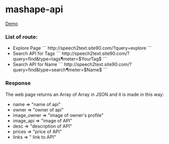 # mashape-api


<a href="http://speech2text.site90.com/?query=explore" >Demo</a>

<h3>List of route:</h3>
 <ul>

<li> Explore Page ``` http://speech2text.site90.com/?query=explore ```</li>

<li>Search API for Tags ``` http://speech2text.site90.com/?query=find&type=tags&parameter=$YourTag$ ```</li>

<li>Search API for Name ``` http://speech2text.site90.com/?query=find&type=search&parameter=$Name$ ```</li>

</ul> 



<h3>Response</h3>
The web page returns an Array of Array in JSON and it is made in this way:
<ul>

<li> name => "name of api"</li>

<li> owner => "owner of api" </li> 

<li> image_owner => "image of owner's profile" </li>

<li> image_api => "image of API" </li> 

<li> desc => "description of API" </li>

<li> prices => "price of API" </li>

<li> links => " link to API" </li>


</ul>


